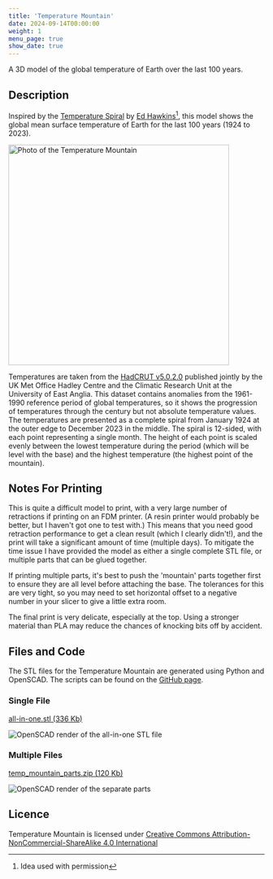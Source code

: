 ```yaml
---
title: 'Temperature Mountain'
date: 2024-09-14T00:00:00
weight: 1
menu_page: true
show_date: true
---
```


A 3D model of the global temperature of Earth over the last 100 years.
<!--more-->
## Description

Inspired by the [Temperature Spiral](https://ed-hawkins.github.io/climate-visuals/spirals.html) by [Ed Hawkins](https://github.com/ed-hawkins)[^1], this model shows the global mean surface temperature of Earth for the last 100 years (1924 to 2023).

<img src="/images/temp_mountain_2023/photo.jpg" alt="Photo of the Temperature Mountain" width="434"/>

Temperatures are taken from the [HadCRUT v5.0.2.0](https://www.metoffice.gov.uk/hadobs/hadcrut5/data/versions/HadCRUT.5.0.2.0_release_notes.html) published jointly by the UK Met Office Hadley Centre and the Climatic Research Unit at the University of East Anglia. This dataset contains anomalies from the 1961-1990 reference period of global temperatures, so it shows the progression of temperatures through the century but not absolute temperature values. The temperatures are presented as a complete spiral from January 1924 at the outer edge to December 2023 in the middle. The spiral is 12-sided, with each point representing a single month. The height of each point is scaled evenly between the lowest temperature during the period (which will be level with the base) and the highest temperature (the highest point of the mountain).

## Notes For Printing
This is quite a difficult model to print, with a very large number of retractions if printing on an FDM printer. (A resin printer would probably be better, but I haven't got one to test with.) This means that you need good retraction performance to get a clean result (which I clearly didn't!), and the print will take a significant amount of time (multiple days). To mitigate the time issue I have provided the model as either a single complete STL file, or multiple parts that can be glued together.

If printing multiple parts, it's best to push the 'mountain' parts together first to ensure they are all level before attaching the base. The tolerances for this are very tight, so you may need to set horizontal offset to a negative number in your slicer to give a little extra room.

The final print is very delicate, especially at the top. Using a stronger material than PLA may reduce the chances of knocking bits off by accident.

## Files and Code

The STL files for the Temperature Mountain are generated using Python and OpenSCAD. The scripts can be found on the [GitHub page](https://github.com/squaregoldfish/Climate3D).

### Single File
[all-in-one.stl (336 Kb)](/images/temp_mountain_2023/all-in-one.stl)

![OpenSCAD render of the all-in-one STL file](/images/temp_mountain_2023/all-in-one.png)


### Multiple Files
[temp_mountain_parts.zip (120 Kb)](/images/temp_mountain_2023/temp_mountain_parts.zip)

![OpenSCAD render of the separate parts](/images/temp_mountain_2023/parts.png)

## Licence
Temperature Mountain is licensed under [Creative Commons Attribution-NonCommercial-ShareAlike 4.0 International](https://creativecommons.org/licenses/by-nc-sa/4.0/)


[^1]: Idea used with permission
